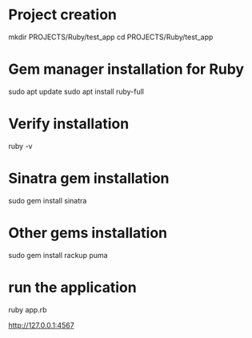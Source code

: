 
#   Project creation

mkdir PROJECTS/Ruby/test_app
cd PROJECTS/Ruby/test_app

#   Gem manager installation for Ruby

sudo apt update
sudo apt install ruby-full

#   Verify installation

ruby -v

#   Sinatra gem installation

sudo gem install sinatra

#   Other gems installation

sudo gem install rackup puma

#   run the application

ruby app.rb

http://127.0.0.1:4567
